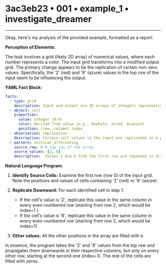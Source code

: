 # 3ac3eb23 • 001 • example_1 • investigate_dreamer

---
Okay, here's my analysis of the provided example, formatted as a report:

**Perception of Elements:**

The task involves a grid (likely 2D array) of numerical values, where each number represents a color. The input grid transforms into a modified output grid. The primary change appears to be the replication of certain non-zero values. Specifically, the '2' (red) and '8' (azure) values in the top row of the input seem to be influencing the output.

**YAML Fact Block:**



```yaml
facts:
  - type: grid
    description: Input and output are 2D arrays of integers representing colors.
  - object: cell
    properties:
      value: integer (0-9)
      color: derived from value (e.g., 0=white, 2=red, 8=azure)
      position: (row, column) index
  - observation: replication
    description: Certain cell values in the input are replicated in a pattern in the output.
  - pattern: vertical_alternating
    source_row: 0 # top row of the array
    source_values: [2, 8]
    description:  Values 2 and 8 from the first row are repeated in alternating rows directly below their original position.
```



**Natural Language Program:**

1.  **Identify Source Cells:** Examine the first row (row 0) of the input grid. Note the positions and values of cells containing '2' (red) or '8' (azure).

2.  **Replicate Downward:** For each identified cell in step 1:
    *   If the cell's value is '2', replicate this value in the same column in every even-numbered row (starting from row 2, which would be index=1 ).
    *   If the cell's value is '8', replicate this value in the same column in every even-numbered row (starting from row 2, which would be index=1).

3. **Other values:** All the other positions in the array are filled with `0`.

In essence, the program takes the '2' and '8' values from the top row and propagates them downwards in their respective columns, but only on every other row, starting at the second one (index=1). The rest of the cells are filled with zeros.

